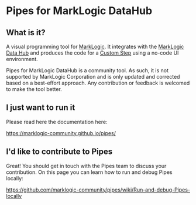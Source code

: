 # Pipes for MarkLogic DataHub

## What is it?
A visual programming tool for [MarkLogic](https://docs.marklogic.com/guide/getting-started/intro). It integrates with the [MarkLogic Data Hub](https://docs.marklogic.com/datahub/) and produces the code for a [Custom Step](https://docs.marklogic.com/datahub/modules/editing-custom-step-module.html) using a no-code UI environment.

Pipes for MarkLogic DataHub is a community tool. As such, it is not supported by MarkLogic Corporation and is only updated and corrected based on a best-effort approach. Any contribution or feedback is welcomed to make the tool better.

## I just want to run it

Please read here the documentation here:

https://marklogic-community.github.io/pipes/


## I'd like to contribute to Pipes

Great! You should get in touch with the Pipes team to discuss your contribution.
On this page you can learn how to run and debug Pipes locally:
 
https://github.com/marklogic-community/pipes/wiki/Run-and-debug-Pipes-locally
